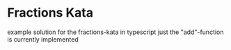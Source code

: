 # Fractions Kata

example solution for the fractions-kata in typescript
just the "add"-function is currently implemented
